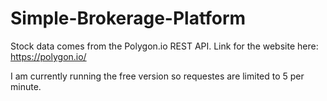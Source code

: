 # Simple-Brokerage-Platform

Stock data comes from the Polygon.io REST API.
Link for the website here: https://polygon.io/

I am currently running the free version so requestes are limited to 5 per minute.
